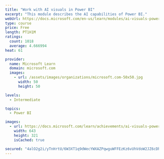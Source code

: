 ```yaml
---
title: "Work with AI visuals in Power BI"
excerpt: "This module describes the AI capabilities of Power BI."
webUrl: https://docs.microsoft.com/en-us/learn/modules/ai-visuals-power-bi/
type: course
price: Free
length: PT1H1M
ratings:
  count: 1018
  average: 4.666994
heat: 61

provider:
  name: Microsoft Learn
  domain: microsoft.com
  images:
    - url: /assets/images/organizations/microsoft.com-50x50.jpg
      width: 50
      height: 50

levels:
  - Intermediate

topics:
  - Power BI

images:
  - url: https://docs.microsoft.com/learn/achievements/ai-visuals-power-bi-social.png
    width: 643
    height: 321
    isCached: true

secured: "4alO2g2i/yTnHrtU/6W3XT1q9dWecYWXAZPqwguWFFEzKz6vUhVdoW2JZ6cDhVru+IpUOo9Vl9d4iwiiIzLYVCvoOYQTLJYs1jdqNFfVatXhAYP+p92OrDFHF+Qn9RnDjxjISKemn2gjJUHXLAoTRhK2i0rNS/myP7E+V8TcsPX3QmNODZzDxfYCJlvzoi2+xi2hqWJYfkSZ/LwYpHfoxf6Xp4WgbEbBKQtAqXOVRLO8ZoZKG8Kw+e/Q4JueGD+EaU/ZFOTadu+kIIeVOVvSlzxmV8s9M/6XQAbaYg7AvQ5jbjFErSl9vkhQMM5JJCkjqsEebtJnZ3RRuIljbOxm/Attv6iiapHxpw+C5HvvMeLvU6gPZs59DyLfIateuyo3HoPADW/Ek5n+IqqeOOBQLlmGdlqJrBpJ3Y1zILdgPgE=;/Ex1v44RuITxISgtapmRnw=="
---
```


